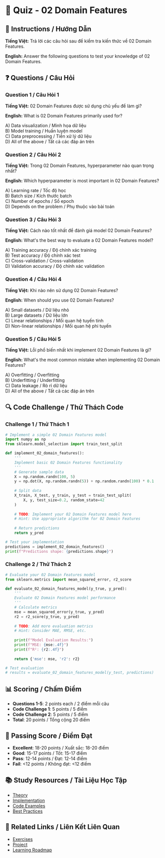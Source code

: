 # 🧠 Quiz - 02 Domain Features

## 📝 Instructions / Hướng Dẫn

**Tiếng Việt:** Trả lời các câu hỏi sau để kiểm tra kiến thức về 02 Domain Features.

**English:** Answer the following questions to test your knowledge of 02 Domain Features.

## ❓ Questions / Câu Hỏi

### Question 1 / Câu Hỏi 1
**Tiếng Việt:** 02 Domain Features được sử dụng chủ yếu để làm gì?

**English:** What is 02 Domain Features primarily used for?

A) Data visualization / Minh họa dữ liệu  
B) Model training / Huấn luyện model  
C) Data preprocessing / Tiền xử lý dữ liệu  
D) All of the above / Tất cả các đáp án trên

### Question 2 / Câu Hỏi 2
**Tiếng Việt:** Trong 02 Domain Features, hyperparameter nào quan trọng nhất?

**English:** Which hyperparameter is most important in 02 Domain Features?

A) Learning rate / Tốc độ học  
B) Batch size / Kích thước batch  
C) Number of epochs / Số epoch  
D) Depends on the problem / Phụ thuộc vào bài toán

### Question 3 / Câu Hỏi 3
**Tiếng Việt:** Cách nào tốt nhất để đánh giá model 02 Domain Features?

**English:** What's the best way to evaluate a 02 Domain Features model?

A) Training accuracy / Độ chính xác training  
B) Test accuracy / Độ chính xác test  
C) Cross-validation / Cross-validation  
D) Validation accuracy / Độ chính xác validation

### Question 4 / Câu Hỏi 4
**Tiếng Việt:** Khi nào nên sử dụng 02 Domain Features?

**English:** When should you use 02 Domain Features?

A) Small datasets / Dữ liệu nhỏ  
B) Large datasets / Dữ liệu lớn  
C) Linear relationships / Mối quan hệ tuyến tính  
D) Non-linear relationships / Mối quan hệ phi tuyến

### Question 5 / Câu Hỏi 5
**Tiếng Việt:** Lỗi phổ biến nhất khi implement 02 Domain Features là gì?

**English:** What's the most common mistake when implementing 02 Domain Features?

A) Overfitting / Overfitting  
B) Underfitting / Underfitting  
C) Data leakage / Rò rỉ dữ liệu  
D) All of the above / Tất cả các đáp án trên

## 🔍 Code Challenge / Thử Thách Code

### Challenge 1 / Thử Thách 1
```python
# Implement a simple 02 Domain Features model
import numpy as np
from sklearn.model_selection import train_test_split

def implement_02_domain_features():
    '''
    Implement basic 02 Domain Features functionality
    '''
    # Generate sample data
    X = np.random.randn(100, 5)
    y = np.dot(X, np.random.randn(5)) + np.random.randn(100) * 0.1
    
    # Split data
    X_train, X_test, y_train, y_test = train_test_split(
        X, y, test_size=0.2, random_state=42
    )
    
    # TODO: Implement your 02 Domain Features model here
    # Hint: Use appropriate algorithm for 02 Domain Features
    
    # Return predictions
    return y_pred

# Test your implementation
predictions = implement_02_domain_features()
print(f"Predictions shape: {predictions.shape}")
```

### Challenge 2 / Thử Thách 2
```python
# Evaluate your 02 Domain Features model
from sklearn.metrics import mean_squared_error, r2_score

def evaluate_02_domain_features_model(y_true, y_pred):
    '''
    Evaluate 02 Domain Features model performance
    '''
    # Calculate metrics
    mse = mean_squared_error(y_true, y_pred)
    r2 = r2_score(y_true, y_pred)
    
    # TODO: Add more evaluation metrics
    # Hint: Consider MAE, RMSE, etc.
    
    print(f"Model Evaluation Results:")
    print(f"MSE: {mse:.4f}")
    print(f"R²: {r2:.4f}")
    
    return {'mse': mse, 'r2': r2}

# Test evaluation
# results = evaluate_02_domain_features_model(y_test, predictions)
```

## 📊 Scoring / Chấm Điểm

- **Questions 1-5**: 2 points each / 2 điểm mỗi câu
- **Code Challenge 1**: 5 points / 5 điểm
- **Code Challenge 2**: 5 points / 5 điểm
- **Total**: 20 points / Tổng cộng 20 điểm

## 🎯 Passing Score / Điểm Đạt

- **Excellent**: 18-20 points / Xuất sắc: 18-20 điểm
- **Good**: 15-17 points / Tốt: 15-17 điểm  
- **Pass**: 12-14 points / Đạt: 12-14 điểm
- **Fail**: <12 points / Không đạt: <12 điểm

## 📚 Study Resources / Tài Liệu Học Tập

- [Theory](./THEORY_02_domain_features.md)
- [Implementation](./IMPLEMENTATION_02_domain_features.md)
- [Code Examples](./CODE_EXAMPLES_02_domain_features.md)
- [Best Practices](./BEST_PRACTICES_02_domain_features.md)

## 🔗 Related Links / Liên Kết Liên Quan

- [Exercises](./EXERCISES_02_domain_features.md)
- [Project](./PROJECT_02_domain_features.md)
- [Learning Roadmap](./LEARNING_ROADMAP_02_domain_features.md)

